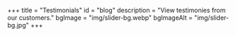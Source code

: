 +++
title = "Testimonials"
id = "blog"
description = "View testimonies from our customers."
bgImage = "img/slider-bg.webp"
bgImageAlt = "img/slider-bg.jpg"
+++
